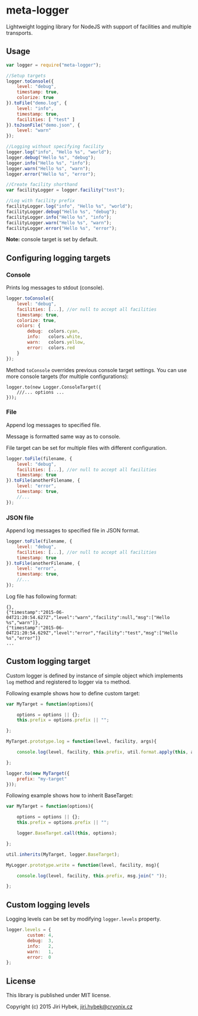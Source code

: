 # meta-logger
Lightweight logging library for NodeJS with support of facilities and multiple transports.

## Usage
```javascript
var logger = require("meta-logger");

//Setup targets
logger.toConsole({
	level: "debug",
	timestamp: true,
	colorize: true
}).toFile("demo.log", {
	level: "info",
	timestamp: true,
	facilities: [ "test" ]
}).toJsonFile("demo.json", {
	level: "warn"
});

//Logging without specifying facility
logger.log("info", "Hello %s", "world");
logger.debug("Hello %s", "debug");
logger.info("Hello %s", "info");
logger.warn("Hello %s", "warn");
logger.error("Hello %s", "error");

//Create facility shorthand
var facilityLogger = logger.facility("test");

//Log with facility prefix
facilityLogger.log("info", "Hello %s", "world");
facilityLogger.debug("Hello %s", "debug");
facilityLogger.info("Hello %s", "info");
facilityLogger.warn("Hello %s", "warn");
facilityLogger.error("Hello %s", "error");
```

**Note:** console target is set by default.

## Configuring logging targets
### Console
Prints log messages to stdout (console).

```javascript
logger.toConsole({
	level: "debug",
	facilities: [...], //or null to accept all facilities
	timestamp: true,
	colorize: true,
	colors: {
		debug: 	colors.cyan,
		info: 	colors.white,
		warn: 	colors.yellow,
		error: 	colors.red
	}
});
```

Method `toConsole` overrides previous console target settings. You can use more console targets (for multiple configurations):

```
logger.to(new Logger.ConsoleTarget({
	///... options ...
}));
```

### File
Append log messages to specified file.

Message is formatted same way as to console.

File target can be set for multiple files with different configuration.

```javascript
logger.toFile(filename, {
	level: "debug",
	facilities: [...], //or null to accept all facilities
	timestamp: true
}).toFile(anotherFilename, {
	level: "error",
	timestamp: true,
	//...
});
```

### JSON file
Append log messages to specified file in JSON format.

```javascript
logger.toFile(filename, {
	level: "debug",
	facilities: [...], //or null to accept all facilities
	timestamp: true
}).toFile(anotherFilename, {
	level: "error",
	timestamp: true,
	//...
});
```

Log file has following format:

```
{},
{"timestamp":"2015-06-04T21:20:54.627Z","level":"warn","facility":null,"msg":["Hello %s","warn"]},
{"timestamp":"2015-06-04T21:20:54.629Z","level":"error","facility":"test","msg":["Hello %s","error"]}
...
```

## Custom logging target
Custom logger is defined by instance of simple object which implements `log` method and registered to logger via `to` method.

Following example shows how to define custom target:

```javascript
var MyTarget = function(options){

	options = options || {};
	this.prefix = options.prefix || "";

};

MyTarget.prototype.log = function(level, facility, args){

	console.log(level, facility, this.prefix, util.format.apply(this, args));

};

logger.to(new MyTarget({
	prefix: "my-target"
}));
```

Following example shows how to inherit BaseTarget:

```javascript
var MyTarget = function(options){

	options = options || {};
	this.prefix = options.prefix || "";

	logger.BaseTarget.call(this, options);

};

util.inherits(MyTarget, logger.BaseTarget);

MyLogger.prototype.write = function(level, facility, msg){

	console.log(level, facility, this.prefix, msg.join(" "));

};
```

## Custom logging levels
Logging levels can be set by modifying `logger.levels` property.

```javascript
logger.levels = {
		custom: 4,
		debug: 	3,
		info: 	2,
		warn: 	1,
		error: 	0
};
```

## License
This library is published under MIT license.

Copyright (c) 2015 Jiri Hybek, jiri.hybek@cryonix.cz